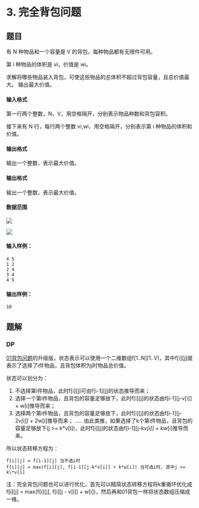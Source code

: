 # 3. 完全背包问题

## 题目

有 N 种物品和一个容量是 V 的背包，每种物品都有无限件可用。

第 i 种物品的体积是 vi，价值是 wi。

求解将哪些物品装入背包，可使这些物品的总体积不超过背包容量，且总价值最大。
输出最大价值。

#### 输入格式

第一行两个整数，N，V，用空格隔开，分别表示物品种数和背包容积。

接下来有 N 行，每行两个整数 vi,wi，用空格隔开，分别表示第 i 种物品的体积和价值。

#### 输出格式

输出一个整数，表示最大价值。

#### 输出格式

输出一个整数，表示最大价值。

#### 数据范围

![](http://latex.codecogs.com/gif.latex?\\1%20\leq%20N,V%20\leq%201000)

![](http://latex.codecogs.com/gif.latex?\\1%20\leq%20v_i,w_i%20\leq%201000)

#### 输入样例：

```
4 5
1 2
2 4
3 4
4 5
```

#### 输出样例：

```
10
```

## 题解

### DP

[01背包问题](https://github.com/shaqsnake/coding-practice/blob/master/src/acwing/0002/)的升级版，状态表示可以使用一个二维数组f[1..N][1..V]，其中f[i][j]就表示了选择了i件物品，且背包体积为j时物品总价值。

状态可以划分为：

1. 不选择第i件物品，此时f[i][j]可由f[i-1][j]的状态推导而来；
2. 选择一个第i件物品，且背包的容量足够放下，此时f[i][j]的状态由f[i-1][j-v[i]] + w[i]推导而来；
3. 选择两个第i件物品，且背包的容量足够放下，此时f[i][j]的状态由f[i-1][j-2*v[i]] + 2*w[i]推导而来；
.....
由此类推，如果选择了k个第i件物品，且背包的容量足够放下(j >= k\*v[i])，此时f[i][j]的状态由f[i-1][j-k*v[i]] + k*w[i]推导而来。

所以状态转移方程为：

```
f[i][j] = f[i-1][j] 当不选i时
f[i][j] = max(f[i][j], f[i-1][j-k*v[i]] + k*w[i]) 当可选i时, 其中j >= k\*v[i]
```

注：完全背包问题也可以进行优化，首先可以精简状态转移方程将k重循环优化成 f[i][j] = max(f[i][j], f[i][j - v[i]] + w[i])，然后再和01背包一样将状态数组压缩成一维。